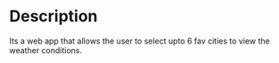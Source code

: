 # Description
Its a web app that allows the user to select upto 6 fav cities to view the weather conditions.





